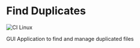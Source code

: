 # Find Duplicates

![CI Linux](https://github.com/andy128k/find_duplicates/workflows/CI%20Linux/badge.svg)

GUI Application to find and manage duplicated files
